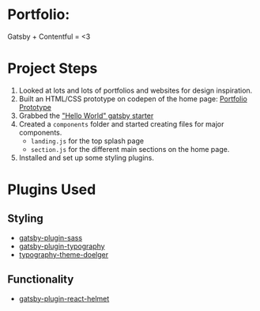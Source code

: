 # Portfolio: 
Gatsby + Contentful = <3

# Project Steps
1. Looked at lots and lots of portfolios and websites for design inspiration.
2. Built an HTML/CSS prototype on codepen of the home page: [Portfolio Prototype](https://codepen.io/mjordancodes/full/db5f3fe6fb1039ab4f33dbf0e5c3151e/)
3. Grabbed the ["Hello World" gatsby starter](https://github.com/gatsbyjs/gatsby-starter-hello-world)
4. Created a ```components``` folder and started creating files for major components. 
    - ```landing.js``` for the top splash page
    - ```section.js``` for the different main sections on the home page.
5. Installed and set up some styling plugins.


# Plugins Used
## Styling
- [gatsby-plugin-sass](https://www.gatsbyjs.org/packages/gatsby-plugin-sass/)
- [gatsby-plugin-typography](https://www.gatsbyjs.org/docs/typography-js/)
- [typography-theme-doelger](https://kyleamathews.github.io/typography.js/)
## Functionality
- [gatsby-plugin-react-helmet](https://www.gatsbyjs.org/packages/gatsby-plugin-react-helmet/)
